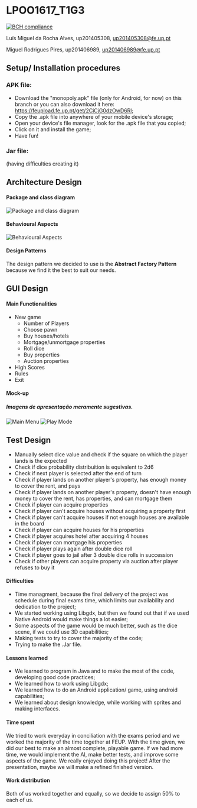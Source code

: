 # LPOO1617_T1G3

[![BCH compliance](https://bettercodehub.com/edge/badge/gitinho/LPOO1617_T1G3?token=a9f436d5baec9e7f75c180d9acd03253f89cb92e)](https://bettercodehub.com/)

Luís Miguel da Rocha Alves, up201405308, up201405308@fe.up.pt

Miguel Rodrigues Pires, up201406989, up201406989@fe.up.pt

## Setup/ Installation procedures
### APK file:
- Download the "monopoly.apk" file (only for Android, for now) on this branch or you can also download it here: https://feupload.fe.up.pt/get/2CiCjG0dzOwD6Rl;
- Copy the .apk file into anywhere of your mobile device's storage;
- Open your device's file manager, look for the .apk file that you copied;
- Click on it and install the game;
- Have fun!

### Jar file:
(having difficulties creating it)
## Architecture Design
#### Package and class diagram
![Package and class diagram](README_rsc/Classes.png)
#### Behavioural Aspects
![Behavioural Aspects](README_rsc/Behavioural%20Aspects.png)
#### Design Patterns
The design pattern we decided to use is the **Abstract Factory Pattern** because we find it the best to suit our needs.
## GUI Design
#### Main Functionalities
- New game
  - Number of Players
  - Choose pawn
  - Buy houses/hotels
  - Mortgage/unmortgage properties
  - Roll dice
  - Buy properties
  - Auction properties
- High Scores
- Rules
- Exit
#### Mock-up
##### Imagens de apresentação meramente sugestivas.
![Main Menu](README_rsc/MonopolyMainMenu.jpg)
![Play Mode](README_rsc/MonopolyPlayMode.jpg)
## Test Design
- Manually select dice value and check if the square on which the player lands is the expected
- Check if dice probability distribuition is equivalent to 2d6
- Check if next player is selected after the end of turn
- Check if player lands on another player's property, has enough money to cover the rent, and pays
- Check if player lands on another player's property, doesn't have enough money to cover the rent, has properties, and can mortgage them
- Check if player can acquire properties
- Check if player can't acquire houses without acquiring a property first
- Check if player can't acquire houses if not enough houses are available in the board
- Check if player can acquire houses for his properties
- Check if player acquires hotel after acquiring 4 houses
- Check if player can mortgage his properties
- Check if player plays again after double dice roll
- Check if player goes to jail after 3 double dice rolls in succession
- Check if other players can acquire property via auction after player refuses to buy it
#### Difficulties
- Time managment, because the final delivery of the project was schedule during final exams time, which limits our availability and dedication to the project;
- We started working using Libgdx, but then we found out that if we used Native Android would make things a lot easier;
- Some aspects of the game would be much better, such as the dice scene, if we could use 3D capabilities;
- Making tests to try to cover the majority of the code;
- Trying to make the .Jar file.
#### Lessons learned
- We learned to program in Java and to make the most of the code, developing good code practices;
- We learned how to work using Libgdx;
- We learned how to do an Android application/ game, using android capabilities;
- We learned about design knowledge, while working with sprites and making interfaces.
#### Time spent
We tried to work everyday in conciliation with the exams period and we worked the majority of the time together at FEUP.
With the time given, we did our best to make an almost complete, playable game. If we had more time, we would implement the AI, make better tests, and improve some aspects of the game.
We really enjoyed doing this project! After the presentation, maybe we will make a refined finished version.
#### Work distribution
Both of us worked together and equally, so we decide to assign 50% to each of us.
